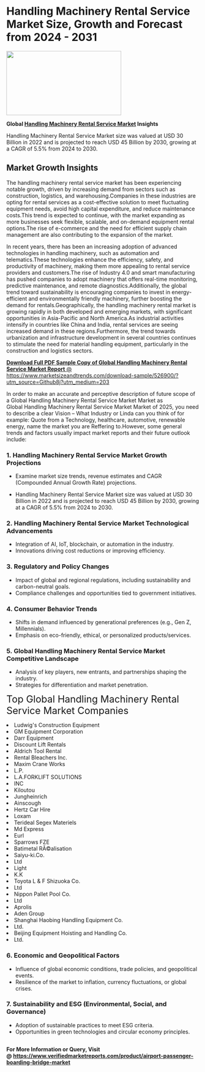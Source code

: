 <H1>Handling Machinery Rental Service Market Size, Growth and Forecast from 2024 - 2031</H1><img class="aligncenter size-medium wp-image-584254" src="https://thirdeyenews.in/wp-content/uploads/2024/09/Global-Market-Research-300x168.jpeg" alt="" width="300" height="168" /><p><strong>Global&nbsp;<a href="https://www.marketsizeandtrends.com/download-sample/526900/?utm_source=Github8j?utm_medium=203">Handling Machinery Rental Service Market</a> Insights</strong></p><p>Handling Machinery Rental Service Market size was valued at USD 30 Billion in 2022 and is projected to reach USD 45 Billion by 2030, growing at a CAGR of 5.5% from 2024 to 2030.</p><p><h2>Market Growth Insights</h2> <p>The handling machinery rental service market has been experiencing notable growth, driven by increasing demand from sectors such as construction, logistics, and warehousing.Companies in these industries are opting for rental services as a cost-effective solution to meet fluctuating equipment needs, avoid high capital expenditure, and reduce maintenance costs.This trend is expected to continue, with the market expanding as more businesses seek flexible, scalable, and on-demand equipment rental options.The rise of e-commerce and the need for efficient supply chain management are also contributing to the expansion of the market.</p> <p><a href="#"></a></p> <p>In recent years, there has been an increasing adoption of advanced technologies in handling machinery, such as automation and telematics.These technologies enhance the efficiency, safety, and productivity of machinery, making them more appealing to rental service providers and customers.The rise of Industry 4.0 and smart manufacturing has pushed companies to adopt machinery that offers real-time monitoring, predictive maintenance, and remote diagnostics.Additionally, the global trend toward sustainability is encouraging companies to invest in energy-efficient and environmentally friendly machinery, further boosting the demand for rentals.Geographically, the handling machinery rental market is growing rapidly in both developed and emerging markets, with significant opportunities in Asia-Pacific and North America.As industrial activities intensify in countries like China and India, rental services are seeing increased demand in these regions.Furthermore, the trend towards urbanization and infrastructure development in several countries continues to stimulate the need for material handling equipment, particularly in the construction and logistics sectors.</p> <p><a href="#"></p><p><span class=""><strong>Download Full PDF Sample Copy of Global Handling Machinery Rental Service Market Report</strong> @ <a href="https://www.marketsizeandtrends.com/download-sample/526900/?utm_source=Github8j?utm_medium=203" target="_blank">https://www.marketsizeandtrends.com/download-sample/526900/?utm_source=Github8j?utm_medium=203</a></span></p><p>In order to make an accurate and perceptive description of future scope of a Global&nbsp;Handling Machinery Rental Service Market Market as Global&nbsp;Handling Machinery Rental Service Market Market of 2025, you need to describe a clear Vision &ndash; What Industry or Linda can you think of for example: Quote from a Technology, healthcare, automotive, renewable energy, name the market you are Reffering to.However, some general trends and factors usually impact market reports and their future outlook include:</p><h3>1.&nbsp;<strong>Handling Machinery Rental Service Market Growth Projections</strong></h3><ul><li>Examine market size trends, revenue estimates and CAGR (Compounded Annual Growth Rate) projections.</li><li><p>Handling Machinery Rental Service Market size was valued at USD 30 Billion in 2022 and is projected to reach USD 45 Billion by 2030, growing at a CAGR of 5.5% from 2024 to 2030.</p></li></ul><h3>2.&nbsp;<strong>Handling Machinery Rental Service Market Technological Advancements</strong></h3><ul><li>Integration of AI, IoT, blockchain, or automation in the industry.</li><li>Innovations driving cost reductions or improving efficiency.</li></ul><h3>3.&nbsp;<strong>Regulatory and Policy Changes</strong></h3><ul><li>Impact of global and regional regulations, including sustainability and carbon-neutral goals.</li><li>Compliance challenges and opportunities tied to government initiatives.</li></ul><h3>4.&nbsp;<strong>Consumer Behavior Trends</strong></h3><ul><li>Shifts in demand influenced by generational preferences (e.g., Gen Z, Millennials).</li><li>Emphasis on eco-friendly, ethical, or personalized products/services.</li></ul><h3>5.&nbsp;<strong>Global Handling Machinery Rental Service Market Competitive Landscape</strong></h3><ul><li>Analysis of key players, new entrants, and partnerships shaping the industry.</li><li>Strategies for differentiation and market penetration.</li></ul><p data-pm-slice="1 1 []"><span style="color: inherit; font-family: inherit; font-size: 25px;">Top Global Handling Machinery Rental Service Market Companies</span></p><div class="" data-test-id=""><p><li>Ludwig's Construction Equipment</li><li> GM Equipment Corporation</li><li> Darr Equipment</li><li> Discount Lift Rentals</li><li> Aldrich Tool Rental</li><li> Rental Bleachers Inc.</li><li> Maxim Crane Works</li><li> L.P.</li><li> L.A.FORKLIFT SOLUTIONS</li><li> INC</li><li> Kiloutou</li><li> Jungheinrich</li><li> Ainscough</li><li> Hertz Car Hire</li><li> Loxam</li><li> Terideal Segex Materiels</li><li> Md Express</li><li>Eurl</li><li> Sparrows FZE</li><li> Batimetal RÃ©alisation</li><li> Saiyu-ki.Co.</li><li> Ltd</li><li> Light</li><li> K.K</li><li> Toyota L & F Shizuoka Co.</li><li> Ltd</li><li> Nippon Pallet Pool Co.</li><li> Ltd</li><li> Aprolis</li><li> Aden Group</li><li> Shanghai Haobing Handling Equipment Co.</li><li> Ltd.</li><li> Beijing Equipment Hoisting and Handling Co.</li><li> Ltd.</li></p></div><h3>6.&nbsp;<strong>Economic and Geopolitical Factors</strong></h3><ul><li>Influence of global economic conditions, trade policies, and geopolitical events.</li><li>Resilience of the market to inflation, currency fluctuations, or global crises.</li></ul><h3>7.&nbsp;<strong>Sustainability and ESG (Environmental, Social, and Governance)</strong></h3><ul><li>Adoption of sustainable practices to meet ESG criteria.</li><li>Opportunities in green technologies and circular economy principles.</li></ul><h2><strong style="font-size: 14px;">For More Information or Query, Visit @&nbsp;</strong><a style="background-color: #ffffff; font-size: 14px;" href="https://www.marketsizeandtrends.com/report/handling-machinery-rental-service-market/" target="_blank">https://www.verifiedmarketreports.com/product/airport-passenger-boarding-bridge-market</a></h2>